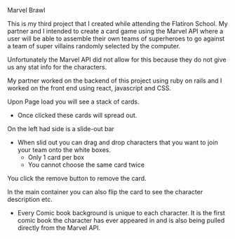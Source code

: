 Marvel Brawl 


This is my third project that I created while attending the Flatiron School.
My partner and I intended to create a card game using the Marvel API where a user will be able to assemble their own teams of superheroes
to go against a team of super villains randomly selected by the computer.

Unfortunately the Marvel API did not allow for this because they do not give us any stat info for the characters.

My partner worked on the backend of this project using ruby on rails and I worked on the front end using react, javascript and CSS.

Upon Page load you will see a stack of cards.
- Once clicked these cards will spread out.

On the left had side is a slide-out bar
- When slid out you can drag and drop characters that you want to join your team onto the white boxes.
  - Only 1 card per box
  - You cannot choose the same card twice

You click the remove button to remove the card.

In the main container you can also flip the card to see the character description etc.
  - Every Comic book background is unique to each character. It is the first comic book the character has ever appeared in and is also being pulled directly from the Marvel API.
